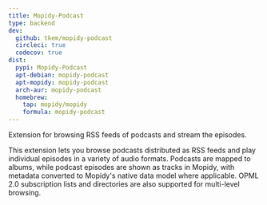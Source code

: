 ```yaml
---
title: Mopidy-Podcast
type: backend
dev:
  github: tkem/mopidy-podcast
  circleci: true
  codecov: true
dist:
  pypi: Mopidy-Podcast
  apt-debian: mopidy-podcast
  apt-mopidy: mopidy-podcast
  arch-aur: mopidy-podcast
  homebrew:
    tap: mopidy/mopidy
    formula: mopidy-podcast
---
```


Extension for browsing RSS feeds of podcasts and stream the episodes.

This extension lets you browse podcasts distributed as RSS feeds and play
individual episodes in a variety of audio formats. Podcasts are mapped to
albums, while podcast episodes are shown as tracks in Mopidy, with metadata
converted to Mopidy's native data model where applicable. OPML 2.0
subscription lists and directories are also supported for multi-level
browsing.
